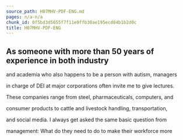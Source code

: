 ```yaml
---
source_path: H07MHV-PDF-ENG.md
pages: n/a-n/a
chunk_id: 0f5bd3d5655f7f11e9ffb30ae195ecd84b1b2d0c
title: H07MHV-PDF-ENG
---
```

## As someone with more than 50 years of experience in both industry

and academia who also happens to be a person with autism, managers

in charge of DEI at major corporations often invite me to give lectures.

These companies range from steel, pharmaceuticals, computers, and

consumer products to cattle and livestock handling, transportation,

and social media. I always get asked the same basic question from

management: What do they need to do to make their workforce more
